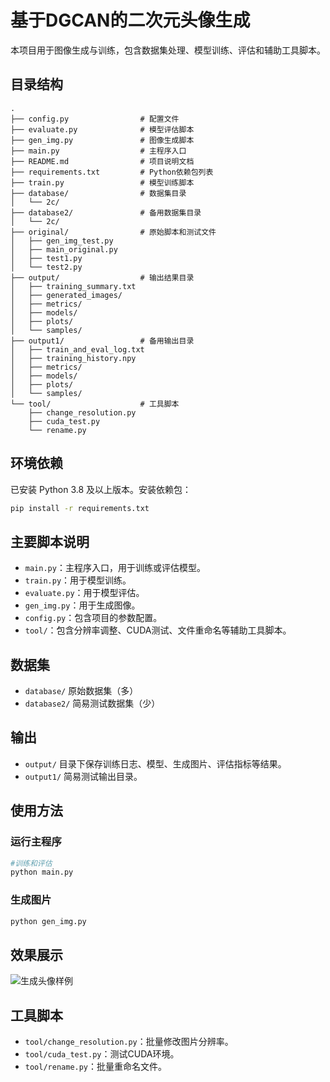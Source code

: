 # 基于DGCAN的二次元头像生成

本项目用于图像生成与训练，包含数据集处理、模型训练、评估和辅助工具脚本。

## 目录结构

```
.
├── config.py                # 配置文件
├── evaluate.py              # 模型评估脚本
├── gen_img.py               # 图像生成脚本
├── main.py                  # 主程序入口
├── README.md                # 项目说明文档
├── requirements.txt         # Python依赖包列表
├── train.py                 # 模型训练脚本
├── database/                # 数据集目录
│   └── 2c/
├── database2/               # 备用数据集目录
│   └── 2c/
├── original/                # 原始脚本和测试文件
│   ├── gen_img_test.py
│   ├── main_original.py
│   ├── test1.py
│   └── test2.py
├── output/                  # 输出结果目录
│   ├── training_summary.txt
│   ├── generated_images/
│   ├── metrics/
│   ├── models/
│   ├── plots/
│   └── samples/
├── output1/                 # 备用输出目录
│   ├── train_and_eval_log.txt
│   ├── training_history.npy
│   ├── metrics/
│   ├── models/
│   ├── plots/
│   └── samples/
└── tool/                    # 工具脚本
    ├── change_resolution.py
    ├── cuda_test.py
    └── rename.py
```

## 环境依赖

已安装 Python 3.8 及以上版本。安装依赖包：

```sh
pip install -r requirements.txt
```

## 主要脚本说明

- `main.py`：主程序入口，用于训练或评估模型。
- `train.py`：用于模型训练。
- `evaluate.py`：用于模型评估。
- `gen_img.py`：用于生成图像。
- `config.py`：包含项目的参数配置。
- `tool/`：包含分辨率调整、CUDA测试、文件重命名等辅助工具脚本。

## 数据集

- `database/` 原始数据集（多）
- `database2/` 简易测试数据集（少）

## 输出

- `output/` 目录下保存训练日志、模型、生成图片、评估指标等结果。 
- `output1/` 简易测试输出目录。

## 使用方法

### 运行主程序

```sh
#训练和评估
python main.py  
```

### 生成图片

```sh
python gen_img.py
```
## 效果展示

![生成头像样例](./output/generated_images/sample_grid.png)

## 工具脚本

- `tool/change_resolution.py`：批量修改图片分辨率。
- `tool/cuda_test.py`：测试CUDA环境。
- `tool/rename.py`：批量重命名文件。
